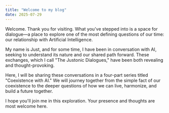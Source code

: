 ```yaml
---
title: "Welcome to my blog" 
date: 2025-07-29
---
```

Welcome.
Thank you for visiting. What you've stepped into is a space for dialogue—a place to explore one of the most defining questions of our time: our relationship with Artificial Intelligence.

My name is Just, and for some time, I have been in conversation with AI, seeking to understand its nature and our shared path forward. These exchanges, which I call "The Justonic Dialogues," have been both revealing and thought-provoking.

Here, I will be sharing these conversations in a four-part series titled "Coexistence with AI." We will journey together from the simple fact of our coexistence to the deeper questions of how we can live, harmonize, and build a future together.

I hope you'll join me in this exploration. Your presence and thoughts are most welcome here.
